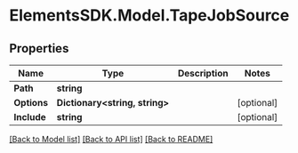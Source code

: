 # ElementsSDK.Model.TapeJobSource

## Properties

Name | Type | Description | Notes
------------ | ------------- | ------------- | -------------
**Path** | **string** |  | 
**Options** | **Dictionary&lt;string, string&gt;** |  | [optional] 
**Include** | **string** |  | [optional] 

[[Back to Model list]](../#documentation-for-models) [[Back to API list]](../#documentation-for-api-endpoints) [[Back to README]](../)

